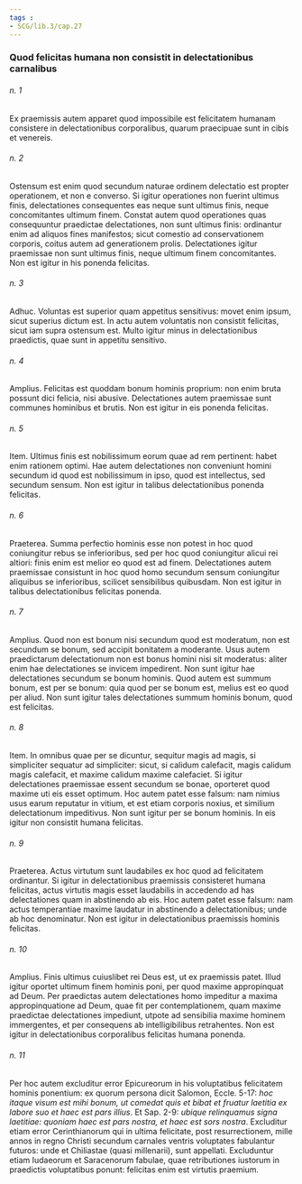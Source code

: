 ```yaml
---
tags : 
- SCG/lib.3/cap.27
---
```


### Quod felicitas humana non consistit in delectationibus carnalibus

###### n. 1
Ex praemissis autem apparet quod impossibile est felicitatem humanam consistere in delectationibus corporalibus, quarum praecipuae sunt in cibis et venereis.

###### n. 2
Ostensum est enim quod secundum naturae ordinem delectatio est propter operationem, et non e converso. Si igitur operationes non fuerint ultimus finis, delectationes consequentes eas neque sunt ultimus finis, neque concomitantes ultimum finem. Constat autem quod operationes quas consequuntur praedictae delectationes, non sunt ultimus finis: ordinantur enim ad aliquos fines manifestos; sicut comestio ad conservationem corporis, coitus autem ad generationem prolis. Delectationes igitur praemissae non sunt ultimus finis, neque ultimum finem concomitantes. Non est igitur in his ponenda felicitas.

###### n. 3
Adhuc. Voluntas est superior quam appetitus sensitivus: movet enim ipsum, sicut superius dictum est. In actu autem voluntatis non consistit felicitas, sicut iam supra ostensum est. Multo igitur minus in delectationibus praedictis, quae sunt in appetitu sensitivo.

###### n. 4
Amplius. Felicitas est quoddam bonum hominis proprium: non enim bruta possunt dici felicia, nisi abusive. Delectationes autem praemissae sunt communes hominibus et brutis. Non est igitur in eis ponenda felicitas.

###### n. 5
Item. Ultimus finis est nobilissimum eorum quae ad rem pertinent: habet enim rationem optimi. Hae autem delectationes non conveniunt homini secundum id quod est nobilissimum in ipso, quod est intellectus, sed secundum sensum. Non est igitur in talibus delectationibus ponenda felicitas.

###### n. 6
Praeterea. Summa perfectio hominis esse non potest in hoc quod coniungitur rebus se inferioribus, sed per hoc quod coniungitur alicui rei altiori: finis enim est melior eo quod est ad finem. Delectationes autem praemissae consistunt in hoc quod homo secundum sensum coniungitur aliquibus se inferioribus, scilicet sensibilibus quibusdam. Non est igitur in talibus delectationibus felicitas ponenda.

###### n. 7
Amplius. Quod non est bonum nisi secundum quod est moderatum, non est secundum se bonum, sed accipit bonitatem a moderante. Usus autem praedictarum delectationum non est bonus homini nisi sit moderatus: aliter enim hae delectationes se invicem impedirent. Non sunt igitur hae delectationes secundum se bonum hominis. Quod autem est summum bonum, est per se bonum: quia quod per se bonum est, melius est eo quod per aliud. Non sunt igitur tales delectationes summum hominis bonum, quod est felicitas.

###### n. 8
Item. In omnibus quae per se dicuntur, sequitur magis ad magis, si simpliciter sequatur ad simpliciter: sicut, si calidum calefacit, magis calidum magis calefacit, et maxime calidum maxime calefaciet. Si igitur delectationes praemissae essent secundum se bonae, oporteret quod maxime uti eis esset optimum. Hoc autem patet esse falsum: nam nimius usus earum reputatur in vitium, et est etiam corporis noxius, et similium delectationum impeditivus. Non sunt igitur per se bonum hominis. In eis igitur non consistit humana felicitas.

###### n. 9
Praeterea. Actus virtutum sunt laudabiles ex hoc quod ad felicitatem ordinantur. Si igitur in delectationibus praemissis consisteret humana felicitas, actus virtutis magis esset laudabilis in accedendo ad has delectationes quam in abstinendo ab eis. Hoc autem patet esse falsum: nam actus temperantiae maxime laudatur in abstinendo a delectationibus; unde ab hoc denominatur. Non est igitur in delectationibus praemissis hominis felicitas.

###### n. 10
Amplius. Finis ultimus cuiuslibet rei Deus est, ut ex praemissis patet. Illud igitur oportet ultimum finem hominis poni, per quod maxime appropinquat ad Deum. Per praedictas autem delectationes homo impeditur a maxima appropinquatione ad Deum, quae fit per contemplationem, quam maxime praedictae delectationes impediunt, utpote ad sensibilia maxime hominem immergentes, et per consequens ab intelligibilibus retrahentes. Non est igitur in delectationibus corporalibus felicitas humana ponenda.

###### n. 11
Per hoc autem excluditur error Epicureorum in his voluptatibus felicitatem hominis ponentium: ex quorum persona dicit Salomon, Eccle. 5-17: *hoc itaque visum est mihi bonum, ut comedat quis et bibat et fruatur laetitia ex labore suo et haec est pars illius*. Et Sap. 2-9: *ubique relinquamus signa laetitiae: quoniam haec est pars nostra, et haec est sors nostra*. Excluditur etiam error Cerinthianorum qui in ultima felicitate, post resurrectionem, mille annos in regno Christi secundum carnales ventris voluptates fabulantur futuros: unde et Chiliastae (quasi millenarii), sunt appellati. Excluduntur etiam Iudaeorum et Saracenorum fabulae, quae retributiones iustorum in praedictis voluptatibus ponunt: felicitas enim est virtutis praemium.

